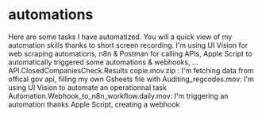 # automations
Here are some tasks I have automatized. You will a quick view of my automation skills thanks to short screen recording. 
I'm using UI Vision for web scraping automations, n8n & Postman for calling APIs, Apple Script to automatically triggered some automations & webhooks, ...
API.ClosedCompaniesCheck.Results copie.mov.zip : I'm fetching data from offical gov api, filling my own Gsheets file with
Auditing_regcodes.mov: I'm using UI Vision to automate an operationnal task
Automation.Webhook_to_n8n_workflow.daily.mov: I'm triggering an automation thanks Apple Script, creating a webhook
